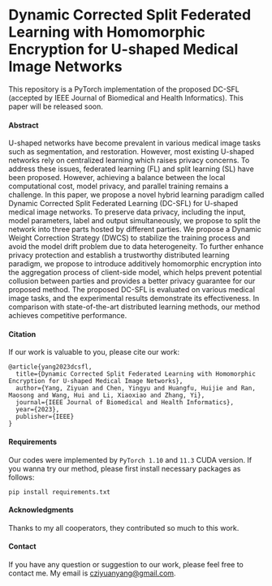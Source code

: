 # Dynamic Corrected Split Federated Learning with Homomorphic Encryption for U-shaped Medical Image Networks

This repository is a PyTorch implementation of the proposed DC-SFL (accepted by IEEE Journal of Biomedical and Health Informatics). This paper will be released soon.

#### Abstract
U-shaped networks have become prevalent in various medical image tasks such as segmentation, and restoration. However, most existing U-shaped networks rely on centralized learning which raises privacy concerns. To address these issues, federated learning (FL) and split learning (SL) have been proposed. However, achieving a balance between the local computational cost, model privacy, and parallel training remains a challenge. In this paper, we propose a novel hybrid learning paradigm called Dynamic Corrected Split Federated Learning (DC-SFL) for U-shaped medical image networks. To preserve data privacy, including the input, model parameters, label and output simultaneously, we propose to split the network into three parts hosted by different parties. We propose a Dynamic Weight Correction Strategy (DWCS) to stabilize the training process and avoid the model drift problem due to data heterogeneity. To further enhance privacy protection and establish a trustworthy distributed learning paradigm, we propose to introduce additively homomorphic encryption into the aggregation process of client-side model, which helps prevent potential collusion between parties and provides a better privacy guarantee for our proposed method. The proposed DC-SFL is evaluated on various medical image tasks, and the experimental results demonstrate its effectiveness. In comparison with state-of-the-art distributed learning methods, our method achieves competitive performance.

#### Citation
If our work is valuable to you, please cite our work:
```
@article{yang2023dcsfl,
  title={Dynamic Corrected Split Federated Learning with Homomorphic Encryption for U-shaped Medical Image Networks},
  author={Yang, Ziyuan and Chen, Yingyu and Huangfu, Huijie and Ran, Maosong and Wang, Hui and Li, Xiaoxiao and Zhang, Yi},
  journal={IEEE Journal of Biomedical and Health Informatics},
  year={2023},
  publisher={IEEE}
}
```

#### Requirements
Our codes were implemented by ```PyTorch 1.10``` and ```11.3``` CUDA version. If you wanna try our method, please first install necessary packages as follows:

```
pip install requirements.txt
```

#### Acknowledgments
Thanks to my all cooperators, they contributed so much to this work.

#### Contact
If you have any question or suggestion to our work, please feel free to contact me. My email is cziyuanyang@gmail.com.
